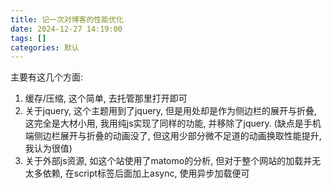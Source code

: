 ```yaml
---
title: 记一次对博客的性能优化
date: 2024-12-27 14:19:00
tags: []
categories: 默认
---
```


主要有这几个方面:

1. 缓存/压缩, 这个简单, 去托管那里打开即可
2. 关于jquery, 这个主题用到了jquery, 但是用处却是作为侧边栏的展开与折叠, 这完全是大材小用, 我用纯js实现了同样的功能, 并移除了jquery. (缺点是手机端侧边栏展开与折叠的动画没了, 但这用少部分微不足道的动画换取性能提升, 我认为很值)
3. 关于外部js资源, 如这个站使用了matomo的分析, 但对于整个网站的加载并无太多依赖, 在script标签后面加上async, 使用异步加载便可
